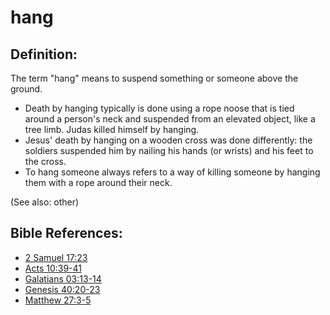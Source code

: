 # hang #

## Definition: ##

The term "hang" means to suspend something or someone above the ground.

* Death by hanging typically is done using a rope noose that is tied around a person's neck and suspended from an elevated object, like a tree limb. Judas killed himself by hanging.
* Jesus' death by hanging on a wooden cross was done differently: the soldiers suspended him by nailing his hands (or wrists) and his feet to the cross.
* To hang someone always refers to a way of killing someone by hanging them with a rope around their neck.

(See also: other)

## Bible References: ##

* [2 Samuel 17:23](https://door43.org/en/bible/notes/2sa/17/23)
* [Acts 10:39-41](https://door43.org/en/bible/notes/act/10/39)
* [Galatians 03:13-14](https://door43.org/en/bible/notes/gal/03/13)
* [Genesis 40:20-23](https://door43.org/en/bible/notes/gen/40/20)
* [Matthew 27:3-5](https://door43.org/en/bible/notes/mat/27/03)

